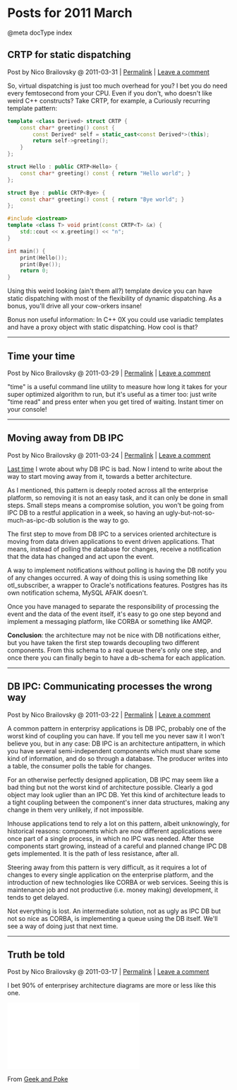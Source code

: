 # Posts for 2011 March

@meta docType index

## CRTP for static dispatching

Post by Nico Brailovsky @ 2011-03-31 | [Permalink](md_blog/2011/0331_CRTPforstaticdispatching.md)  | [Leave a comment](https://github.com/nicolasbrailo/nicolasbrailo.github.io/issues/new?title=Comment@md_blog/2011/0331_CRTPforstaticdispatching.md&body=I%20have%20a%20comment!)

So, virtual dispatching is just too much overhead for you? I bet you do need every femtosecond from your CPU. Even if you don't, who doesn't like weird C++ constructs? Take CRTP, for example, a Curiously recurring template pattern:

```c++
template <class Derived> struct CRTP {
    const char* greeting() const {
        const Derived* self = static_cast<const Derived*>(this);
        return self->greeting();
    }
};

struct Hello : public CRTP<Hello> {
    const char* greeting() const { return "Hello world"; }
};

struct Bye : public CRTP<Bye> {
    const char* greeting() const { return "Bye world"; }
};

#include <iostream>
template <class T> void print(const CRTP<T> &x) {
    std::cout << x.greeting() << "n";
}

int main() {
    print(Hello());
    print(Bye());
    return 0;
}
```

Using this weird looking (ain't them all?) template device you can have static dispatching with most of the flexibility of dynamic dispatching. As a bonus, you'll drive all your cow-orkers insane!

Bonus non useful information: In C++ 0X you could use variadic templates and have a proxy object with static dispatching. How cool is that?





---

## Time your time

Post by Nico Brailovsky @ 2011-03-29 | [Permalink](md_blog/2011/0329_Timeyourtime.md)  | [Leave a comment](https://github.com/nicolasbrailo/nicolasbrailo.github.io/issues/new?title=Comment@md_blog/2011/0329_Timeyourtime.md&body=I%20have%20a%20comment!)

"time" is a useful command line utility to measure how long it takes for your super optimized algorithm to run, but it's useful as a timer too: just write "time read" and press enter when you get tired of waiting. Instant timer on your console!





---

## Moving away from DB IPC

Post by Nico Brailovsky @ 2011-03-24 | [Permalink](md_blog/2011/0324_MovingawayfromDBIPC.md)  | [Leave a comment](https://github.com/nicolasbrailo/nicolasbrailo.github.io/issues/new?title=Comment@md_blog/2011/0324_MovingawayfromDBIPC.md&body=I%20have%20a%20comment!)

[Last time](md_blog/2011/0322_DBIPCCommunicatingprocessesthewrongway.md) I wrote about why DB IPC is bad. Now I intend to write about the way to start moving away from it, towards a better architecture.

As I mentioned, this pattern is deeply rooted across all the enterprise platform, so removing it is not an easy task, and it can only be done in small steps. Small steps means a compromise solution, you won't be going from IPC DB to a restful application in a week, so having an ugly-but-not-so-much-as-ipc-db solution is the way to go.

The first step to move from DB IPC to a services oriented architecture is moving from data driven applications to event driven applications. That means, instead of polling the database for changes, receive a notification that the data has changed and act upon the event.

A way to implement notifications without polling is having the DB notify you of any changes occurred. A way of doing this is using something like otl\_subscriber, a wrapper to Oracle's notifications features. Postgres has its own notification schema, MySQL AFAIK doesn't.

Once you have managed to separate the responsibility of processing the event and the data of the event itself, it's easy to go one step beyond and implement a messaging platform, like CORBA or something like AMQP.

**Conclusion**: the architecture may not be nice with DB notifications either, but you have taken the first step towards decoupling two different components. From this schema to a real queue there's only one step, and once there you can finally begin to have a db-schema for each application.





---

## DB IPC: Communicating processes the wrong way

Post by Nico Brailovsky @ 2011-03-22 | [Permalink](md_blog/2011/0322_DBIPCCommunicatingprocessesthewrongway.md)  | [Leave a comment](https://github.com/nicolasbrailo/nicolasbrailo.github.io/issues/new?title=Comment@md_blog/2011/0322_DBIPCCommunicatingprocessesthewrongway.md&body=I%20have%20a%20comment!)

A common pattern in enterprisy applications is DB IPC, probably one of the worst kind of coupling you can have. If you tell me you never saw it I won't believe you, but in any case: DB IPC is an architecture antipattern, in which you have several semi-independent components which must share some kind of information, and do so through a database. The producer writes into a table, the consumer polls the table for changes.

For an otherwise perfectly designed application, DB IPC may seem like a bad thing but not the worst kind of architecture possible. Clearly a god object may look uglier than an IPC DB. Yet this kind of architecture leads to a tight coupling between the component's inner data structures, making any change in them very unlikely, if not impossible.

Inhouse applications tend to rely a lot on this pattern, albeit unknowingly, for historical reasons: components which are now different applications were once part of a single process, in which no IPC was needed. After these components start growing, instead of a careful and planned change IPC DB gets implemented. It is the path of less resistance, after all.

Steering away from this pattern is very difficult, as it requires a lot of changes to every single application on the enterprise platform, and the introduction of new technologies like CORBA or web services. Seeing this is maintenance job and not productive (i.e. money making) development, it tends to get delayed.

Not everything is lost. An intermediate solution, not as ugly as IPC DB but not so nice as CORBA, is implementing a queue using the DB itself. We'll see a way of doing just that next time.





---

## Truth be told

Post by Nico Brailovsky @ 2011-03-17 | [Permalink](md_blog/2011/0317_Truthbetold.md)  | [Leave a comment](https://github.com/nicolasbrailo/nicolasbrailo.github.io/issues/new?title=Comment@md_blog/2011/0317_Truthbetold.md&body=I%20have%20a%20comment!)

I bet 90% of enterprisey architecture diagrams are more or less like this one.

![](md_blog/youfoundadeadlink.md)

From [Geek and Poke](md_blog/youfoundadeadlink.md)



